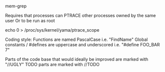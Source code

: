 mem-grep

Requires that processes can PTRACE other processes owned by the same user
Or to be run as root

echo 0 > /proc/sys/kernel/yama/ptrace_scope


Coding style:
Functions are named PascalCase i.e. "FindName"
Global constants / #defines are uppercase and underscored i.e. "#define FOO_BAR 7"

Parts of the code base that would ideally be improved are marked with "//UGLY"
TODO parts are marked with //TODO
